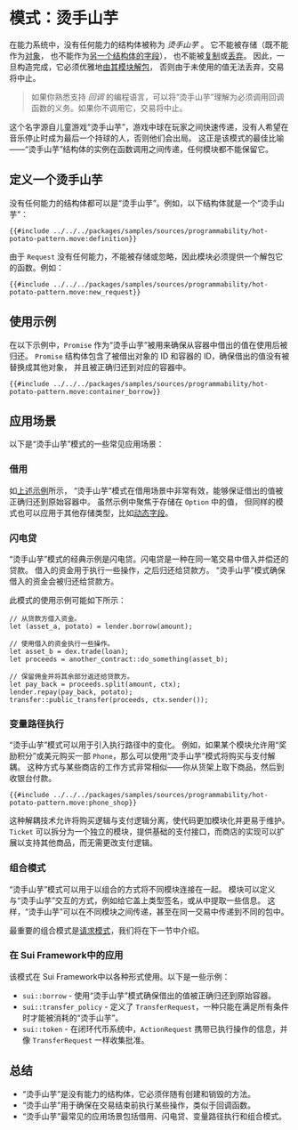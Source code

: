 # 模式：烫手山芋

在能力系统中，没有任何能力的结构体被称为 _烫手山芋_ 。
它不能被存储（既不能作为[对象](./../storage/key-ability.md)，
也不能作为[另一个结构体的字段](./../storage/store-ability.md)），
也不能被[复制](./../move-basics/copy-ability.md)或[丢弃](./../move-basics/drop-ability.md)。
因此，一旦构造完成，它必须优雅地[由其模块解包](./../move-basics/struct.md)，
否则由于未使用的值无法丢弃，交易将中止。

> 如果你熟悉支持 _回调_ 的编程语言，可以将“烫手山芋”理解为必须调用回调函数的义务。如果你不调用它，交易将中止。

这个名字源自儿童游戏“烫手山芋”，游戏中球在玩家之间快速传递，没有人希望在音乐停止时成为最后一个持球的人，否则他们会出局。
这正是该模式的最佳比喻——“烫手山芋”结构体的实例在函数调用之间传递，任何模块都不能保留它。

## 定义一个烫手山芋

没有任何能力的结构体都可以是“烫手山芋”。例如，以下结构体就是一个“烫手山芋”：

```move
{{#include ../../../packages/samples/sources/programmability/hot-potato-pattern.move:definition}}
```

由于 `Request` 没有任何能力，不能被存储或忽略，因此模块必须提供一个解包它的函数。例如：

```move
{{#include ../../../packages/samples/sources/programmability/hot-potato-pattern.move:new_request}}
```

## 使用示例

在以下示例中，`Promise` 作为“烫手山芋”被用来确保从容器中借出的值在使用后被归还。
`Promise` 结构体包含了被借出对象的 ID 和容器的 ID，确保借出的值没有被替换成其他对象，
并且被正确归还到对应的容器中。

```move
{{#include ../../../packages/samples/sources/programmability/hot-potato-pattern.move:container_borrow}}
```

## 应用场景

以下是“烫手山芋”模式的一些常见应用场景：

### 借用

如[上述示例](#example-usage)所示，
“烫手山芋”模式在借用场景中非常有效，能够保证借出的值被正确归还到原始容器中。
虽然示例中聚焦于存储在 `Option` 中的值，
但同样的模式也可以应用于其他存储类型，比如[动态字段](./dynamic-fields.md)。

### 闪电贷

“烫手山芋”模式的经典示例是闪电贷。闪电贷是一种在同一笔交易中借入并偿还的贷款。
借入的资金用于执行一些操作，之后归还给贷款方。
“烫手山芋”模式确保借入的资金会被归还给贷款方。

此模式的使用示例可能如下所示：

```move
// 从贷款方借入资金。
let (asset_a, potato) = lender.borrow(amount);

// 使用借入的资金执行一些操作。
let asset_b = dex.trade(loan);
let proceeds = another_contract::do_something(asset_b);

// 保留佣金并将其余部分返还给贷款方。
let pay_back = proceeds.split(amount, ctx);
lender.repay(pay_back, potato);
transfer::public_transfer(proceeds, ctx.sender());
```

### 变量路径执行

“烫手山芋”模式可以用于引入执行路径中的变化。
例如，如果某个模块允许用“奖励积分”或美元购买一部 `Phone`，那么可以使用“烫手山芋”模式将购买与支付解耦。
这种方式与某些商店的工作方式非常相似——你从货架上取下商品，然后到收银台付款。

```move
{{#include ../../../packages/samples/sources/programmability/hot-potato-pattern.move:phone_shop}}
```

这种解耦技术允许将购买逻辑与支付逻辑分离，使代码更加模块化并更易于维护。
`Ticket` 可以拆分为一个独立的模块，提供基础的支付接口，而商店的实现可以扩展以支持其他商品，而无需更改支付逻辑。

### 组合模式

“烫手山芋”模式可以用于以组合的方式将不同模块连接在一起。
模块可以定义与“烫手山芋”交互的方式，例如给它盖上类型签名，或从中提取一些信息。
这样，“烫手山芋”可以在不同模块之间传递，甚至在同一交易中传递到不同的包中。

最重要的组合模式是[请求模式](./request-pattern.md)，我们将在下一节中介绍。

### 在 Sui Framework中的应用

该模式在 Sui Framework中以各种形式使用。以下是一些示例：

- `sui::borrow` - 使用“烫手山芋”模式确保借出的值被正确归还到原始容器。
- `sui::transfer_policy` - 定义了 `TransferRequest`，一种只能在满足所有条件时才能被消耗的“烫手山芋”。
- `sui::token` - 在闭环代币系统中，`ActionRequest` 携带已执行操作的信息，并像 `TransferRequest` 一样收集批准。

## 总结

- “烫手山芋”是没有能力的结构体，它必须伴随有创建和销毁的方法。
- “烫手山芋”用于确保在交易结束前执行某些操作，类似于回调函数。
- “烫手山芋”最常见的应用场景包括借用、闪电贷、变量路径执行和组合模式。
